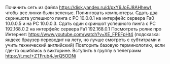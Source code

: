 Починить сеть из файла https://disk.yandex.ru/d/pxY6JoEJ8AHhew), чтобы все линки были зеленые. Попинговать компьютеры. Сдать два скриншота успешного пинга с РС 10.0.0.1 на интерфейс сервера Fa0 10.0.0.5 и на PC 10.0.0.3. Сдать один скриншот успешного пинга с РС 192.168.0.2 на интерфейс сервера Fa1 192.168.0.1 Посмотреть ролик про Интернет: https://www.youtube.com/watch?v=XE_FPEFpHt4 (подсказка: яндекс браузер переводит на лету, но лучше смотреть с субтитрами и учить технический английский) Повторить базовую терминологию, если где-то ошиблись в викторине. Вступить в группу в телеграмм https://t.me/+ZTFrub4JyrQ5ODNi
